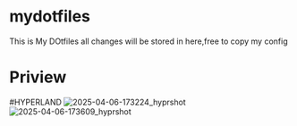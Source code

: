 # mydotfiles
This is My DOtfiles all changes will be stored in here,free to copy my config
# Priview
#HYPERLAND
![2025-04-06-173224_hyprshot](https://github.com/user-attachments/assets/0e6fccac-48e6-4580-b313-a9b61a97c65f)
![2025-04-06-173609_hyprshot](https://github.com/user-attachments/assets/920381f7-00ba-4340-a529-cd21e244fa65)



